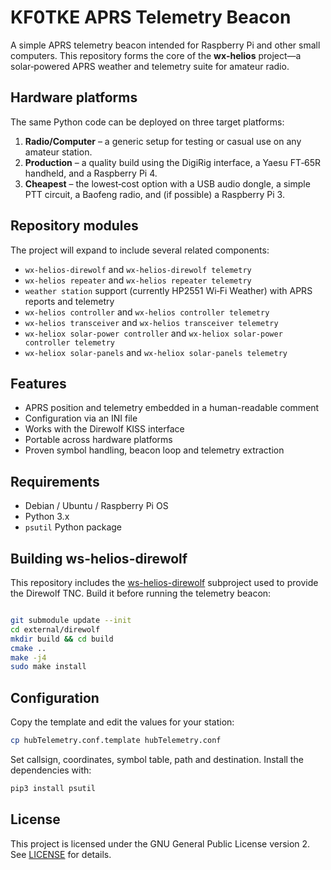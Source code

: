 # KF0TKE APRS Telemetry Beacon

A simple APRS telemetry beacon intended for Raspberry Pi and other small computers. This repository forms the core of the **wx‑helios** project—a solar‑powered APRS weather and telemetry suite for amateur radio.

## Hardware platforms

The same Python code can be deployed on three target platforms:

1. **Radio/Computer** – a generic setup for testing or casual use on any amateur station.
2. **Production** – a quality build using the DigiRig interface, a Yaesu FT‑65R handheld, and a Raspberry Pi 4.
3. **Cheapest** – the lowest‑cost option with a USB audio dongle, a simple PTT circuit, a Baofeng radio, and (if possible) a Raspberry Pi 3.

## Repository modules

The project will expand to include several related components:

- `wx-helios-direwolf` and `wx-helios-direwolf telemetry`
- `wx-helios repeater` and `wx-helios repeater telemetry`
- `weather station` support (currently HP2551 Wi‑Fi Weather) with APRS reports and telemetry
- `wx-helios controller` and `wx-helios controller telemetry`
- `wx-helios transceiver` and `wx-helios transceiver telemetry`
- `wx-heliox solar-power controller` and `wx-heliox solar-power controller telemetry`
- `wx-heliox solar-panels` and `wx-heliox solar-panels telemetry`

## Features

- APRS position and telemetry embedded in a human-readable comment
- Configuration via an INI file
- Works with the Direwolf KISS interface
- Portable across hardware platforms
- Proven symbol handling, beacon loop and telemetry extraction

## Requirements

- Debian / Ubuntu / Raspberry Pi OS
- Python 3.x
- `psutil` Python package

## Building ws-helios-direwolf

This repository includes the [ws-helios-direwolf](https://github.com/kf0tke/wx-helios-direwolf) subproject used to provide the Direwolf TNC. Build it before running the telemetry beacon:

```bash

git submodule update --init
cd external/direwolf
mkdir build && cd build
cmake ..
make -j4
sudo make install
```


## Configuration

Copy the template and edit the values for your station:

```bash
cp hubTelemetry.conf.template hubTelemetry.conf
```

Set callsign, coordinates, symbol table, path and destination. Install the dependencies with:

```bash
pip3 install psutil
```

## License

This project is licensed under the GNU General Public License version 2. See [LICENSE](LICENSE) for details.
